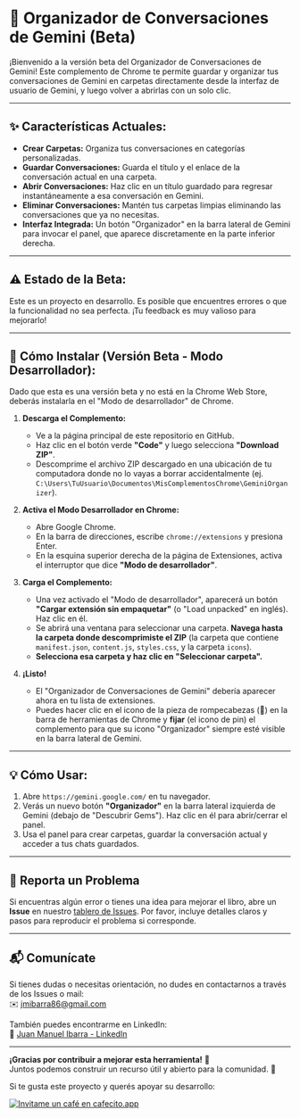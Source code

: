 # 📁 Organizador de Conversaciones de Gemini (Beta)

¡Bienvenido a la versión beta del Organizador de Conversaciones de Gemini! Este complemento de Chrome te permite guardar y organizar tus conversaciones de Gemini en carpetas directamente desde la interfaz de usuario de Gemini, y luego volver a abrirlas con un solo clic.

---

## ✨ **Características Actuales:**

* **Crear Carpetas:** Organiza tus conversaciones en categorías personalizadas.
* **Guardar Conversaciones:** Guarda el título y el enlace de la conversación actual en una carpeta.
* **Abrir Conversaciones:** Haz clic en un título guardado para regresar instantáneamente a esa conversación en Gemini.
* **Eliminar Conversaciones:** Mantén tus carpetas limpias eliminando las conversaciones que ya no necesitas.
* **Interfaz Integrada:** Un botón "Organizador" en la barra lateral de Gemini para invocar el panel, que aparece discretamente en la parte inferior derecha.

---

## ⚠️ **Estado de la Beta:**

Este es un proyecto en desarrollo. Es posible que encuentres errores o que la funcionalidad no sea perfecta. ¡Tu feedback es muy valioso para mejorarlo!



---

## 🚀 **Cómo Instalar (Versión Beta - Modo Desarrollador):**

Dado que esta es una versión beta y no está en la Chrome Web Store, deberás instalarla en el "Modo de desarrollador" de Chrome.

1.  **Descarga el Complemento:**
    * Ve a la página principal de este repositorio en GitHub.
    * Haz clic en el botón verde **"Code"** y luego selecciona **"Download ZIP"**.
    * Descomprime el archivo ZIP descargado en una ubicación de tu computadora donde no lo vayas a borrar accidentalmente (ej. `C:\Users\TuUsuario\Documentos\MisComplementosChrome\GeminiOrganizer`).

2.  **Activa el Modo Desarrollador en Chrome:**
    * Abre Google Chrome.
    * En la barra de direcciones, escribe `chrome://extensions` y presiona Enter.
    * En la esquina superior derecha de la página de Extensiones, activa el interruptor que dice **"Modo de desarrollador"**.

3.  **Carga el Complemento:**
    * Una vez activado el "Modo de desarrollador", aparecerá un botón **"Cargar extensión sin empaquetar"** (o "Load unpacked" en inglés). Haz clic en él.
    * Se abrirá una ventana para seleccionar una carpeta. **Navega hasta la carpeta donde descomprimiste el ZIP** (la carpeta que contiene `manifest.json`, `content.js`, `styles.css`, y la carpeta `icons`).
    * **Selecciona esa carpeta y haz clic en "Seleccionar carpeta".**

4.  **¡Listo!**
    * El "Organizador de Conversaciones de Gemini" debería aparecer ahora en tu lista de extensiones.
    * Puedes hacer clic en el icono de la pieza de rompecabezas (🧩) en la barra de herramientas de Chrome y **fijar** (el icono de pin) el complemento para que su icono "Organizador" siempre esté visible en la barra lateral de Gemini.

---

## 💡 **Cómo Usar:**

1.  Abre `https://gemini.google.com/` en tu navegador.
2.  Verás un nuevo botón **"Organizador"** en la barra lateral izquierda de Gemini (debajo de "Descubrir Gems"). Haz clic en él para abrir/cerrar el panel.
3.  Usa el panel para crear carpetas, guardar la conversación actual y acceder a tus chats guardados.

---

## 🐞 Reporta un Problema

Si encuentras algún error o tienes una idea para mejorar el libro, abre un **Issue** en nuestro [tablero de Issues](https://github.com/jmibarra/gemini-conversation-folders-addon/issues). Por favor, incluye detalles claros y pasos para reproducir el problema si corresponde.

---

## 📬 Comunícate

Si tienes dudas o necesitas orientación, no dudes en contactarnos a través de los Issues o mail:  
✉️ [jmibarra86@gmail.com](mailto:jmibarra86@gmail.com)

También puedes encontrarme en LinkedIn:  
🔗 [Juan Manuel Ibarra - LinkedIn](https://www.linkedin.com/in/juan-manuel-ibarra-activity/)

---

**¡Gracias por contribuir a mejorar esta herramienta!** 🌟  
Juntos podemos construir un recurso útil y abierto para la comunidad. 🙌

Si te gusta este proyecto y querés apoyar su desarrollo:

[![Invitame un café en cafecito.app](https://cdn.cafecito.app/imgs/buttons/button_1.svg)](https://cafecito.app/jmibarradev)
